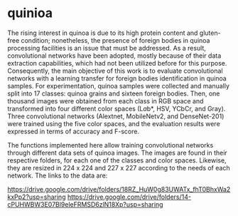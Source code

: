 # quinioa

The rising interest in quinoa is due to its high protein content and gluten-free condition; nonetheless, the presence of foreign bodies in quinoa processing facilities is an issue that must be addressed. As a result, convolutional networks have been adopted, mostly because of their data extraction capabilities, which had not been utilized before for this purpose. Consequently, the main objective of this work is to evaluate convolutional networks with a learning transfer for foreign bodies identification in quinoa samples. For experimentation, quinoa samples were collected and manually split into 17 classes: quinoa grains and sixteen foreign bodies. Then, one thousand images were obtained from each class in RGB space and transformed into four different color spaces (L*a*b*, HSV, YCbCr, and Gray). Three convolutional networks (Alextnet, MobileNetv2, and DenseNet-201) were trained using the five color spaces, and the evaluation results were expressed in terms of accuracy and F-score. 

The functions implemented here allow training convolutional networks through different data sets of quinoa images. The images are found in their respective folders, for each one of the classes and color spaces. Likewise, they are resized in 224 x 224 and 227 x 227 according to the needs of each network. The links to the data are:

  https://drive.google.com/drive/folders/18RZ_HuW0g83UWATx_fhT0BhxWa2kxPp2?usp=sharing 
  https://drive.google.com/drive/folders/14-cPUHWBW3E07Bl9eleFRMSD6zlN18Xp?usp=sharing 
